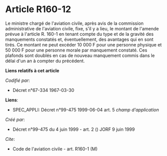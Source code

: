 # Article R160-12

Le ministre chargé de l'aviation civile, après avis de la commission administrative de l'aviation civile, fixe, s'il y a
lieu, le montant de l'amende prévue à l'article R. 160-1 en tenant compte du type et de la gravité des manquements constatés
et, éventuellement, des avantages qui en sont tirés. Ce montant ne peut excéder 10 000 F pour une personne physique et 50 000
F pour une personne morale par manquement constaté. Ces plafonds sont doublés en cas de nouveau manquement commis dans le
délai d'un an à compter du précédent.

**Liens relatifs à cet article**

_Codifié par_:

  - Décret n°67-334 1967-03-30

**Liens**:

  - SPEC_APPLI: Décret n°99-475 1999-06-04 art. 5 *champ d'application*

_Créé par_:

  - Décret n°99-475 du 4 juin 1999 - art. 2 () JORF 9 juin 1999

_Cite_:

  - Code de l'aviation civile - art. R160-1 (M)
